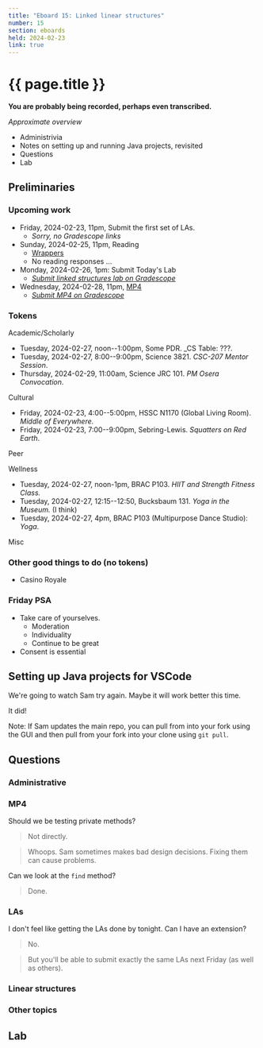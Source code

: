 ```yaml
---
title: "Eboard 15: Linked linear structures"
number: 15
section: eboards
held: 2024-02-23
link: true
---
```

# {{ page.title }}

**You are probably being recorded, perhaps even transcribed.**

_Approximate overview_

* Administrivia
* Notes on setting up and running Java projects, revisited
* Questions
* Lab

Preliminaries
-------------

### Upcoming work

* Friday, 2024-02-23, 11pm, Submit the first set of LAs.
    * _Sorry, no Gradescope links_
* Sunday, 2024-02-25, 11pm, Reading
    * [Wrappers](../readings/wrappers)
    * No reading responses ...
* Monday, 2024-02-26, 1pm: Submit Today's Lab
    * [_Submit linked structures lab on Gradescope_](...)
* Wednesday, 2024-02-28, 11pm, [MP4](../mps/mp04)
    * [_Submit MP4 on Gradescope_](https://www.gradescope.com/courses/690101/assignments/4137145/)

### Tokens

Academic/Scholarly

* Tuesday, 2024-02-27, noon--1:00pm, Some PDR.
  _CS Table: ???.
* Tuesday, 2024-02-27, 8:00--9:00pm, Science 3821.
  _CSC-207 Mentor Session_.
* Thursday, 2024-02-29, 11:00am, Science JRC 101.
  _PM Osera Convocation_.

Cultural

* Friday, 2024-02-23, 4:00--5:00pm, HSSC N1170 (Global Living Room).
  _Middle of Everywhere._
* Friday, 2024-02-23, 7:00--9:00pm, Sebring-Lewis.
  _Squatters on Red Earth_.

Peer

Wellness

* Tuesday, 2024-02-27, noon-1pm, BRAC P103.
  _HIIT and Strength Fitness Class._
* Tuesday, 2024-02-27, 12:15--12:50, Bucksbaum 131.
  _Yoga in the Museum._ (I think)
* Tuesday, 2024-02-27, 4pm, BRAC P103 (Multipurpose Dance Studio):
  _Yoga_.

Misc

### Other good things to do (no tokens)

* Casino Royale

### Friday PSA

* Take care of yourselves.
    * Moderation
    * Individuality
    * Continue to be great
* Consent is essential

Setting up Java projects for VSCode
----------------------------------

We're going to watch Sam try again. Maybe it will work better this time.

It did!

Note: If Sam updates the main repo, you can pull from into your fork
using the GUI and then pull from your fork into your clone using `git pull`.

Questions
---------

### Administrative

### MP4

Should we be testing private methods?

> Not directly.

> Whoops. Sam sometimes makes bad design decisions. Fixing them
  can cause problems.

Can we look at the `find` method?

> Done.

### LAs

I don't feel like getting the LAs done by tonight. Can I have an extension?

> No.

> But you'll be able to submit exactly the same LAs next Friday (as
  well as others).

### Linear structures

### Other topics

Lab
---
